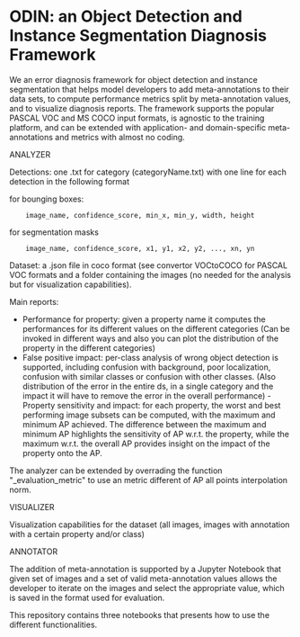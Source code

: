 # ODIN: an Object Detection and Instance Segmentation Diagnosis Framework

We an error diagnosis framework for object detection and instance segmentation that helps model developers to add meta-annotations to their data sets, to compute  performance metrics split by meta-annotation values, and  to visualize diagnosis reports. The framework supports the popular PASCAL VOC and MS COCO input formats,   is agnostic to the training platform, and can be extended with application- and domain-specific meta-annotations and metrics  with almost no coding.

ANALYZER

Detections: one .txt for category (categoryName.txt) with one line for each detection in the following format

for bounging boxes:

        image_name, confidence_score, min_x, min_y, width, height

for segmentation masks

        image_name, confidence_score, x1, y1, x2, y2, ..., xn, yn

Dataset: a .json file in coco format (see convertor VOCtoCOCO for PASCAL VOC formats and a folder containing the images (no needed for the analysis but for visualization capabilities).

Main reports:
- Performance for property: given a property name it computes the performances for its different values on the different categories
(Can be invoked in different ways and also you can plot the distribution of the property in the different categories)
- False positive impact: per-class analysis  of wrong object detection is supported, including confusion with background, poor localization, confusion with similar classes or confusion with other classes.
(Also distribution of the error in the entire ds, in a single category and the impact it will have to remove the error in the overall performance)
-Property sensitivity and impact:  for each property,  the worst and best performing image subsets can be  computed, with the maximum and minimum AP achieved. The difference between the maximum and minimum AP highlights the sensitivity of AP w.r.t. the property, while the maximum  w.r.t. the overall AP provides insight on the impact of the property onto the AP.

The analyzer can be extended by overrading the function "_evaluation_metric" to use an metric different of AP all points interpolation norm.

VISUALIZER

Visualization capabilities for the dataset (all images,  images with annotation with a certain property and/or class)

ANNOTATOR

The addition of meta-annotation is supported by a Jupyter Notebook that given set of images and a set of valid meta-annotation values allows the developer to iterate on the images and select the appropriate value, which is saved in the format  used for evaluation.


This repository contains three notebooks that presents how to use the different functionalities.

